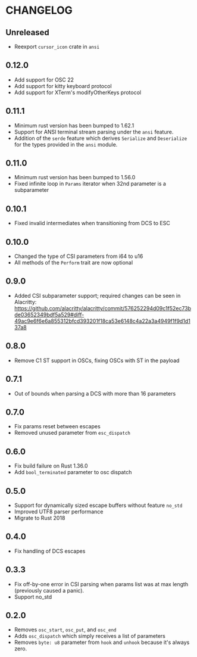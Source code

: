 CHANGELOG
=========

## Unreleased

- Reexport `cursor_icon` crate in `ansi`

## 0.12.0

- Add support for OSC 22
- Add support for kitty keyboard protocol
- Add support for XTerm's modifyOtherKeys protocol

## 0.11.1

- Minimum rust version has been bumped to 1.62.1
- Support for ANSI terminal stream parsing under the `ansi` feature.
- Addition of the `serde` feature which derives `Serialize` and `Deserialize`
  for the types provided in the `ansi` module.

## 0.11.0

- Minimum rust version has been bumped to 1.56.0
- Fixed infinite loop in `Params` iterator when 32nd parameter is a subparameter

## 0.10.1

- Fixed invalid intermediates when transitioning from DCS to ESC

## 0.10.0

- Changed the type of CSI parameters from i64 to u16
- All methods of the `Perform` trait are now optional

## 0.9.0

- Added CSI subparameter support; required changes can be seen in Alacritty:
    https://github.com/alacritty/alacritty/commit/576252294d09c1f52ec73bde03652349bdf5a529#diff-49ac9e6f6e6a855312bfcd393201f18ca53e6148c4a22a3a4949f1f9d1d137a8

## 0.8.0

- Remove C1 ST support in OSCs, fixing OSCs with ST in the payload

## 0.7.1

- Out of bounds when parsing a DCS with more than 16 parameters

## 0.7.0

- Fix params reset between escapes
- Removed unused parameter from `esc_dispatch`

## 0.6.0

- Fix build failure on Rust 1.36.0
- Add `bool_terminated` parameter to osc dispatch

## 0.5.0

- Support for dynamically sized escape buffers without feature `no_std`
- Improved UTF8 parser performance
- Migrate to Rust 2018

## 0.4.0

- Fix handling of DCS escapes

## 0.3.3

- Fix off-by-one error in CSI parsing when params list was at max length
  (previously caused a panic).
- Support no_std

## 0.2.0

- Removes `osc_start`, `osc_put`, and `osc_end`
- Adds `osc_dispatch` which simply receives a list of parameters
- Removes `byte: u8` parameter from `hook` and `unhook` because it's always
  zero.
